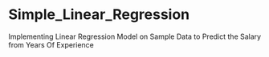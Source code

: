 # Simple_Linear_Regression
Implementing Linear Regression Model on Sample Data to Predict the Salary from Years Of Experience

